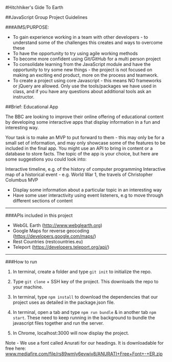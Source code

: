 #Hitchhiker's Gide To Earth

##JavaScript Group Project Guidelines

###AIMS/PURPOSE:

- To gain experience working in a team with other developers - to understand some of the challenges this creates and ways to overcome these
- To have the opportunity to try using agile working methods
- To become more confident using Git/GitHub for a multi person project
- To consolidate learning from the JavaScript module and have the opportunity to try some new things - the project is not focused on making an exciting end product, more on the process and teamwork.
- To create a project using core Javascript - this means NO frameworks or jQuery are allowed. Only use the tools/packages we have used in class, and if you have any questions about additional tools ask an instructor.

##Brief: Educational App

The BBC are looking to improve their online offering of educational content by developing some interactive apps that display information in a fun and interesting way.

Your task is to make an MVP to put forward to them - this may only be for a small set of information, and may only showcase some of the features to be included in the final app. You might use an API to bring in content or a database to store facts. The topic of the app is your choice, but here are some suggestions you could look into:

Interactive timeline, e.g. of the history of computer programming
Interactive map of a historical event - e.g. World War 1, the travels of Christopher Columbus
MVP

- Display some information about a particular topic in an interesting way
- Have some user interactivity using event listeners, e.g to move through different sections of content

---

###APIs included in this project

- WebGL Earth (http://www.webglearth.org)
- Google Maps for reverse geocoding (https://developers.google.com/maps/)
- Rest Countries (restcountries.eu)
- Teleport (https://developers.teleport.org/api/)

----

###How to run
1) In terminal, create a folder and type ```git init``` to initialize the repo.

2) Type ```git clone``` + SSH key of the project. This downloads the repo to your machine.

3) In terminal, type ```npm install``` to download the dependencies that our project uses as detailed in the package.json file.

4) In terminal, open a tab and type ```npm run bundle``` & in another tab ```npm start```. These need to keep running in the 
background to bundle the javascript files together and run the server.

5) In Chrome, localhost:3000 will now display the project.

Note - We use a font called Anurati for our headings. It is downloadable for free here: www.mediafire.com/file/rs89wmly6evwiv8/ANURATI+Free+Font+-+ER.zip
